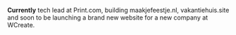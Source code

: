 **Currently** tech lead at Print.com, building maakjefeestje.nl, vakantiehuis.site and soon to be launching a brand new website for a new company at WCreate.